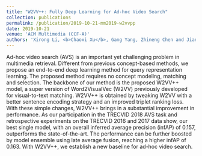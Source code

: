 ```yaml
---
title: "W2VV++: Fully Deep Learning for Ad-hoc Video Search"
collection: publications
permalink: /publication/2019-10-21-mm2019-w2vvpp
date: 2019-10-21
venue: 'ACM Multimedia (CCF-A)'
authors: 'Xirong Li, <b>Chaoxi Xu</b>, Gang Yang, Zhineng Chen and Jianfeng Dong (2019)'
---
```

Ad-hoc video search (AVS) is an important yet challenging problem in multimedia retrieval. Different from previous concept-based methods, we propose an end-to-end deep learning method for query representation learning. The proposed method requires no concept modeling, matching and selection. The backbone of our method is the proposed W2VV++ model, a super version of Word2VisualVec (W2VV) previously developed for visual-to-text matching. W2VV++ is obtained by tweaking W2VV with a better sentence encoding strategy and an improved triplet ranking loss. With these simple changes, W2VV++ brings in a substantial improvement in performance. As our participation in the TRECVID 2018 AVS task and retrospective experiments on the TRECVID 2016 and 2017 data show, our best single model, with an overall inferred average precision (infAP) of 0.157, outperforms the state-of-the-art. The performance can be further boosted by model ensemble using late average fusion, reaching a higher infAP of 0.163. With W2VV++, we establish a new baseline for ad-hoc video search.
